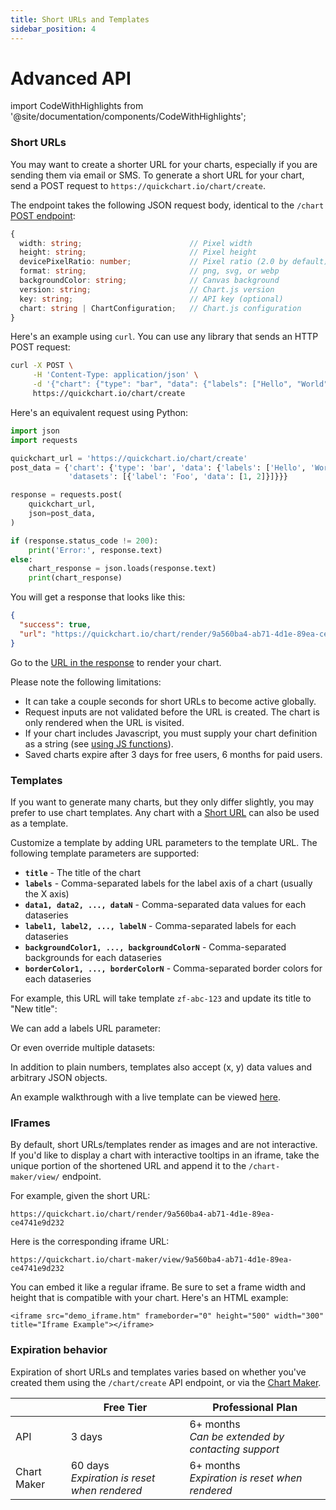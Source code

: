 ```yaml
---
title: Short URLs and Templates
sidebar_position: 4
---
```


# Advanced API

import CodeWithHighlights from '@site/documentation/components/CodeWithHighlights';

### Short URLs

You may want to create a shorter URL for your charts, especially if you are sending them via email or SMS. To generate a short URL for your chart, send a POST request to `https://quickchart.io/chart/create`.

The endpoint takes the following JSON request body, identical to the `/chart` [POST endpoint](/documentation/usage/post-endpoint/):

```typescript
{
  width: string;                        // Pixel width
  height: string;                       // Pixel height
  devicePixelRatio: number;             // Pixel ratio (2.0 by default)
  format: string;                       // png, svg, or webp
  backgroundColor: string;              // Canvas background
  version: string;                      // Chart.js version
  key: string;                          // API key (optional)
  chart: string | ChartConfiguration;   // Chart.js configuration
}
```

Here's an example using `curl`. You can use any library that sends an HTTP POST request:

```bash
curl -X POST \
     -H 'Content-Type: application/json' \
     -d '{"chart": {"type": "bar", "data": {"labels": ["Hello", "World"], "datasets": [{"label": "Foo", "data": [1, 2]}]}}}' \
     https://quickchart.io/chart/create
```

Here's an equivalent request using Python:

```python
import json
import requests

quickchart_url = 'https://quickchart.io/chart/create'
post_data = {'chart': {'type': 'bar', 'data': {'labels': ['Hello', 'World'],
             'datasets': [{'label': 'Foo', 'data': [1, 2]}]}}}

response = requests.post(
    quickchart_url,
    json=post_data,
)

if (response.status_code != 200):
    print('Error:', response.text)
else:
    chart_response = json.loads(response.text)
    print(chart_response)
```

You will get a response that looks like this:

```json
{
  "success": true,
  "url": "https://quickchart.io/chart/render/9a560ba4-ab71-4d1e-89ea-ce4741e9d232"
}
```

Go to the [URL in the response](https://quickchart.io/chart/render/9a560ba4-ab71-4d1e-89ea-ce4741e9d232) to render your chart.

Please note the following limitations:

- It can take a couple seconds for short URLs to become active globally.
- Request inputs are not validated before the URL is created. The chart is only rendered when the URL is visited.
- If your chart includes Javascript, you must supply your chart definition as a string (see [using JS functions](/documentation/javascript-functions/)).
- Saved charts expire after 3 days for free users, 6 months for paid users.

### Templates

If you want to generate many charts, but they only differ slightly, you may prefer to use chart templates. Any chart with a [Short URL](#short-urls) can also be used as a template.

Customize a template by adding URL parameters to the template URL. The following template parameters are supported:

- **`title`** - The title of the chart
- **`labels`** - Comma-separated labels for the label axis of a chart (usually the X axis)
- **`data1, data2, ..., dataN`** - Comma-separated data values for each dataseries
- **`label1, label2, ..., labelN`** - Comma-separated labels for each dataseries
- **`backgroundColor1, ..., backgroundColorN`** - Comma-separated backgrounds for each dataseries
- **`borderColor1, ..., borderColorN`** - Comma-separated border colors for each dataseries

For example, this URL will take template `zf-abc-123` and update its title to "New title":

<CodeWithHighlights code="https://quickchart.io/chart/render/zf-abc-123**?title=New title**" />

We can add a labels URL parameter:

<CodeWithHighlights code="https://quickchart.io/chart/render/zf-abc-123?title=New title**&labels=Q1,Q2,Q3,Q4**" />

Or even override multiple datasets:

<CodeWithHighlights code="https://quickchart.io/chart/render/zf-abc-123**?data1=40,60,80,100&data2=5,6,7,8**" />

In addition to plain numbers, templates also accept (x, y) data values and arbitrary JSON objects.

An example walkthrough with a live template can be viewed [here](/documentation/chart-maker/#use-the-no-code-chart-api).

### IFrames

By default, short URLs/templates render as images and are not interactive. If you'd like to display a chart with interactive tooltips in an iframe, take the unique portion of the shortened URL and append it to the `/chart-maker/view/` endpoint.

For example, given the short URL:

```
https://quickchart.io/chart/render/9a560ba4-ab71-4d1e-89ea-ce4741e9d232
```

Here is the corresponding iframe URL:

```
https://quickchart.io/chart-maker/view/9a560ba4-ab71-4d1e-89ea-ce4741e9d232
```

You can embed it like a regular iframe. Be sure to set a frame width and height that is compatible with your chart. Here's an HTML example:

```
<iframe src="demo_iframe.htm" frameborder="0" height="500" width="300" title="Iframe Example"></iframe>
```

### Expiration behavior

Expiration of short URLs and templates varies based on whether you've created them using the `/chart/create` API endpoint, or via the [Chart Maker](https://quickchart.io/chart-maker/).

|             | Free Tier                       | Professional Plan               |
|-------------|---------------------------------|---------------------------------|
| API         | 3 days                          | 6+ months <br/> _Can be extended by contacting support_       |
| Chart Maker | 60 days <br/> _Expiration is reset when rendered_ | 6+ months <br/> _Expiration is reset when rendered_ |
